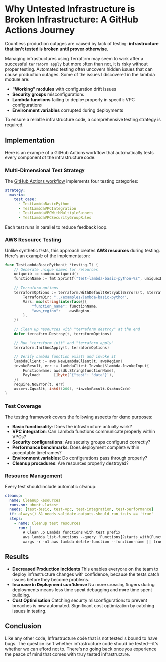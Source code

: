 # Why Untested Infrastructure is Broken Infrastructure: A GitHub Actions Journey

Countless production outages are caused by lack of testing: **infrastructure that isn't tested is broken until proven otherwise**.

Managing infrastructures using Terraform may seem to work after a successful `terraform apply` but more often than not, it is risky without proper testing. Automated testing often uncovers hidden issues that can cause production outages. Some of the issues I discovered in the lambda module are:

- **"Working" modules** with configuration drift issues
- **Security groups** misconfigurations
- **Lambda functions** failing to deploy properly in specific VPC configurations
- **Environment variables** corrupted during deployments

To ensure a reliable infrastructure code, a comprehensive testing strategy is required.

## Implementation

Here is an example of a GitHub Actions workflow that automatically tests every component of the infrastructure code.

### Multi-Dimensional Test Strategy

The [GitHub Actions workflow](/.github/workflows/terratest.yml) implements four testing categories:

```yaml
strategy:
  matrix:
    test_case:
      - TestLambdaBasicPython
      - TestLambdaVPCIntegration
      - TestLambdaVPCWithMultipleSubnets
      - TestLambdaVPCSecurityGroupRules
```

Each test runs in parallel to reduce feedback loop.

### AWS Resource Testing

Unlike synthetic tests, this approach creates **AWS resources** during testing. Here's an example of the implementation:

```go
func TestLambdaBasicPython(t *testing.T) {
    // Generate unique names for resources
    uniqueID := random.UniqueId()
    functionName := fmt.Sprintf("test-lambda-basic-python-%s", uniqueID)
    
    // Terraform options
    terraformOptions := terraform.WithDefaultRetryableErrors(t, &terraform.Options{
        TerraformDir: "../examples/lambda-basic-python",
        Vars: map[string]interface{}{
            "function_name": functionName,
            "aws_region":    awsRegion,
        },
    })
    
    // Clean up resources with "terraform destroy" at the end
    defer terraform.Destroy(t, terraformOptions)
    
    // Run "terraform init" and "terraform apply"
    terraform.InitAndApply(t, terraformOptions)
    
    // Verify Lambda function exists and invoke it
    lambdaClient := aws.NewLambdaClient(t, awsRegion)
    invokeResult, err := lambdaClient.Invoke(&lambda.InvokeInput{
        FunctionName: awssdk.String(functionName),
        Payload:      []byte(`{"test": "data"}`),
    })
    require.NoError(t, err)
    assert.Equal(t, int64(200), *invokeResult.StatusCode)
}
```

### Test Coverage

The testing framework covers the following aspects for demo purposes:

- **Basic functionality**: Does the infrastructure actually work?
- **VPC integration**: Can Lambda functions communicate properly within VPCs?
- **Security configurations**: Are security groups configured correctly?
- **Performance benchmarks**: Does deployment complete within acceptable timeframes?
- **Environment variables**: Do configurations pass through properly?
- **Cleanup procedures**: Are resources properly destroyed?

### Resource Management

Every test should include automatic cleanup:

```yaml
cleanup:
  name: Cleanup Resources
  runs-on: ubuntu-latest
  needs: [test-basic, test-vpc, test-integration, test-performance]
  if: always() && needs.validate.outputs.should_run_tests == 'true'
  steps:
    - name: Cleanup test resources
      run: |
        # Clean up Lambda functions with test prefix
        aws lambda list-functions --query 'Functions[?starts_with(FunctionName, `test-lambda`)].FunctionName' --output text | \
        xargs -r -n1 aws lambda delete-function --function-name || true
```

## Results

- **Decreased Production incidents**
This enables everyone on the team to deploy infrastructure changes with confidence, because the tests catch issues before they become problems. 
- **Increase in Deployment confidence**
No more crossing fingers during deployments means less time spent debugging and more time spent building.
- **Cost Optimisation**
Catching security misconfigurations to prevent breaches is now automated.
Significant cost optimization by catching issues in testing.

## Conclusion
Like any other code, Infrastructure code that is not tested is bound to have bugs. The question isn't whether infrastructure code should be tested—it's whether we can afford not to. There's no going back once you experience the peace of mind that comes with truly tested infrastructure.